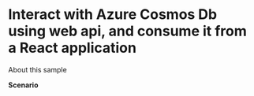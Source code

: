 # Interact with Azure Cosmos Db using web api, and consume it from a React application 

About this sample


**Scenario**
